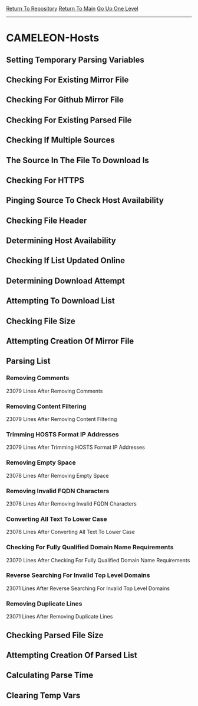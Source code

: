 [Return To Repository](https://github.com/deathbybandaid/piholeparser/)
[Return To Main](https://github.com/deathbybandaid/piholeparser/blob/master/RecentRunLogs/Mainlog.md)
[Go Up One Level](https://github.com/deathbybandaid/piholeparser/blob/master/RecentRunLogs/TopLevelScripts/30-Processing-External-Blacklists.md)
____________________________________
# CAMELEON-Hosts
## Setting Temporary Parsing Variables
## Checking For Existing Mirror File
## Checking For Github Mirror File
## Checking For Existing Parsed File
## Checking If Multiple Sources
## The Source In The File To Download Is
## Checking For HTTPS
## Pinging Source To Check Host Availability
## Checking File Header
## Determining Host Availability
## Checking If List Updated Online
## Determining Download Attempt
## Attempting To Download List
## Checking File Size
## Attempting Creation Of Mirror File
## Parsing List
### Removing Comments
23079 Lines After Removing Comments
### Removing Content Filtering
23079 Lines After Removing Content Filtering
### Trimming HOSTS Format IP Addresses
23079 Lines After Trimming HOSTS Format IP Addresses
### Removing Empty Space
23078 Lines After Removing Empty Space
### Removing Invalid FQDN Characters
23078 Lines After Removing Invalid FQDN Characters
### Converting All Text To Lower Case
23078 Lines After Converting All Text To Lower Case
### Checking For Fully Qualified Domain Name Requirements
23070 Lines After Checking For Fully Qualified Domain Name Requirements
### Reverse Searching For Invalid Top Level Domains
23071 Lines After Reverse Searching For Invalid Top Level Domains
### Removing Duplicate Lines
23071 Lines After Removing Duplicate Lines
## Checking Parsed File Size
## Attempting Creation Of Parsed List
## Calculating Parse Time
## Clearing Temp Vars
